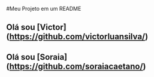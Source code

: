 #Meu Projeto em um README 
## Olá sou [Victor] (https://github.com/victorluansilva/)
## Olá sou [Soraia] (https://github.com/soraiacaetano/)
